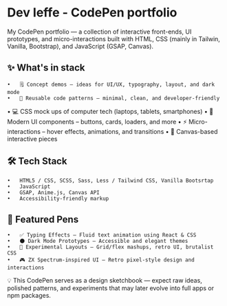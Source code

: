 # Dev Ieffe - CodePen portfolio

My CodePen portfolio — a collection of interactive front-ends, UI prototypes, and micro-interactions built with HTML, CSS (mainly in Tailwin, Vanilla, Bootstrap), and JavaScript (GSAP, Canvas).

## ✨ What's in stack
	•	🗒️ Concept demos – ideas for UI/UX, typography, layout, and dark mode
	•	🔁 Reusable code patterns – minimal, clean, and developer-friendly
  •	💻 CSS mock ups of computer tech (laptops, tablets, smartphones)
	•	🎨 Modern UI components – buttons, cards, loaders, and more
	•	⚡️ Micro-interactions – hover effects, animations, and transitions
	•	🧩 Canvas-based interactive pieces

## 🛠 Tech Stack
	•	HTML5 / CSS, SCSS, Sass, Less / Tailwind CSS, Vanilla Bootsrtap
	•	JavaScript 
	•	GSAP, Anime.js, Canvas API
	•	Accessibility-friendly markup

## 📌 Featured Pens
	•	✅ Typing Effects – Fluid text animation using React & CSS
	•	🌑 Dark Mode Prototypes – Accessible and elegant themes
	•	🧪 Experimental Layouts – Grid/flex mashups, retro UI, brutalist CSS
	•	🎮 ZX Spectrum-inspired UI – Retro pixel-style design and interactions

💡 This CodePen serves as a design sketchbook — expect raw ideas, polished patterns, and experiments that may later evolve into full apps or npm packages.

